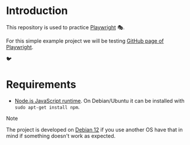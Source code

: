 # Introduction

This repository is used to practice [Playwright](https://en.wikipedia.org/wiki/Playwright_(software)) 🎭.

For this simple example project we will be testing [GitHub page of Playwright](https://github.com/microsoft/playwright).

🐦

# Requirements

- [Node.js JavaScript runtime](https://nodejs.org/en/download). On Debian/Ubuntu it can be installed with `sudo apt-get install npm`.

> [!NOTE]
> The project is developed on [Debian 12](https://www.debian.org/) if you use another OS have that in mind if something doesn't work as expected.

